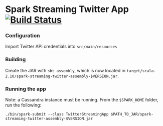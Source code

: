 # Spark Streaming Twitter App [![Build Status](https://travis-ci.org/t3g7/spark-streaming-twitter.svg)](https://travis-ci.org/t3g7/spark-streaming-twitter)

### Configuration
Import Twitter API credentials into ```src/main/resources```

### Building
Create the JAR with ```sbt assembly```, which is now located in ```target/scala-2.10/spark-streaming-twitter-assembly-$VERSION.jar```.

### Running the app
Note: a Cassandra instance must be running.
From the ```$SPARK_HOME``` folder, run the following:

    ./bin/spark-submit --class TwitterStreamingApp $PATH_TO_JAR/spark-streaming-twitter-assembly-$VERSION.jar
